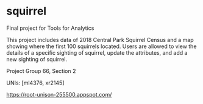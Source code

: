 # squirrel
Final project for Tools for Analytics

This project includes data of 2018 Central Park Squirrel Census and a map showing where the first 100 squirrels located. Users are allowed to view the details of a specific sighting of squirrel, update the attributes, and add a new sighting of squirrel.

Project Group 66, Section 2

UNIs: [ml4376, xr2145]

https://root-unison-255500.appspot.com/
